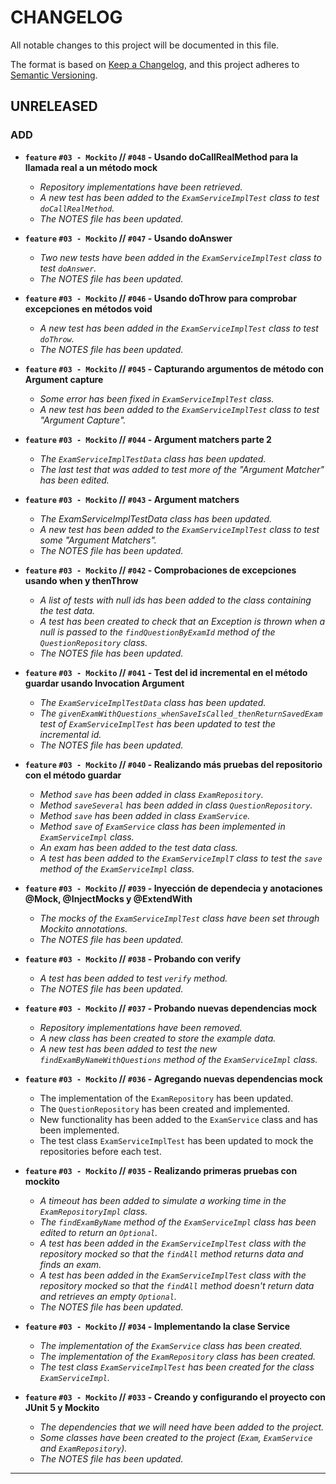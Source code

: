 # CHANGELOG
All notable changes to this project will be documented in this file.

The format is based on [Keep a Changelog](https://keepachangelog.com/en/1.0.0/),
and this project adheres to [Semantic Versioning](https://semver.org/spec/v2.0.0.html).

## UNRELEASED

### ADD
- **`feature` `#03 - Mockito` // `#048` - Usando doCallRealMethod para la llamada real a un método mock**
  - _Repository implementations have been retrieved._
  - _A new test has been added to the `ExamServiceImplTest` class to test `doCallRealMethod`._
  - _The NOTES file has been updated._  
    

- **`feature` `#03 - Mockito` // `#047` - Usando doAnswer**
  - _Two new tests have been added in the `ExamServiceImplTest` class to test `doAnswer`._
  - _The NOTES file has been updated._
  

- **`feature` `#03 - Mockito` // `#046` - Usando doThrow para comprobar excepciones en métodos void**
  - _A new test has been added in the `ExamServiceImplTest` class to test `doThrow`._  
  - _The NOTES file has been updated._


- **`feature` `#03 - Mockito` // `#045` - Capturando argumentos de método con Argument capture**
  - _Some error has been fixed in `ExamServiceImplTest` class._
  - _A new test has been added to the `ExamServiceImplTest` class to test "Argument Capture"._  
  

- **`feature` `#03 - Mockito` // `#044` - Argument matchers parte 2**
  - _The `ExamServiceImplTestData` class has been updated._
  - _The last test that was added to test more of the "Argument Matcher" has been edited._  
  

- **`feature` `#03 - Mockito` // `#043` - Argument matchers**
  - _The ExamServiceImplTestData class has been updated._
  - _A new test has been added to the `ExamServiceImplTest` class to test some "Argument Matchers"._  
  - _The NOTES file has been updated._  
  

- **`feature` `#03 - Mockito` // `#042` - Comprobaciones de excepciones usando when y thenThrow**
  - _A list of tests with null ids has been added to the class containing the test data._
  - _A test has been created to check that an Exception is thrown when a null is passed to the `findQuestionByExamId` method of the `QuestionRepository` class._  
  - _The NOTES file has been updated._  
  

- **`feature` `#03 - Mockito` // `#041` - Test del id incremental en el método guardar usando Invocation Argument**
  - _The `ExamServiceImplTestData` class has been updated._
  - _The `givenExamWithQuestions_whenSaveIsCalled_thenReturnSavedExam` test of `ExamServiceImplTest` has been updated to test the incremental id._
  - _The NOTES file has been updated._  


- **`feature` `#03 - Mockito` // `#040` - Realizando más pruebas del repositorio con el método guardar**
  - _Method `save` has been added in class `ExamRepository`._
  - _Method `saveSeveral` has been added in class `QuestionRepository`._
  - _Method `save` has been added in class `ExamService`._
  - _Method `save` of `ExamService` class has been implemented in `ExamServiceImpl` class._
  - _An exam has been added to the test data class._
  - _A test has been added to the `ExamServiceImplT` class to test the `save` method of the `ExamServiceImpl` class._  
  

- **`feature` `#03 - Mockito` // `#039` - Inyección de dependecia y anotaciones @Mock, @InjectMocks y @ExtendWith**
  - _The mocks of the `ExamServiceImplTest` class have been set through Mockito annotations._  
  - _The NOTES file has been updated._  


- **`feature` `#03 - Mockito` // `#038` - Probando con verify**
  - _A test has been added to test `verify` method._
  - _The NOTES file has been updated._  
   

- **`feature` `#03 - Mockito` // `#037` - Probando nuevas dependencias mock**
  - _Repository implementations have been removed._
  - _A new class has been created to store the example data._
  - _A new test has been added to test the new `findExamByNameWithQuestions` method of the `ExamServiceImpl` class._  
  
  
- **`feature` `#03 - Mockito` // `#036` - Agregando nuevas dependencias mock**
  - The implementation of the `ExamRepository` has been updated.
  - The `QuestionRepository` has been created and implemented.
  - New functionality has been added to the `ExamService` class and has been implemented.
  - The test class `ExamServiceImplTest` has been updated to mock the repositories before each test.
   

- **`feature` `#03 - Mockito` // `#035` - Realizando primeras pruebas con mockito**
  - _A timeout has been added to simulate a working time in the `ExamRepositoryImpl` class._
  - _The `findExamByName` method of the `ExamServiceImpl` class has been edited to return an `Optional`._
  - _A test has been added in the `ExamServiceImplTest` class with the repository mocked so that the `findAll` method returns data and finds an exam._
  - _A test has been added in the `ExamServiceImplTest` class with the repository mocked so that the `findAll` method doesn't return data and retrieves an empty `Optional`._  
  - _The NOTES file has been updated._
  

- **`feature` `#03 - Mockito` // `#034` - Implementando la clase Service**
  - _The implementation of the `ExamService` class has been created._
  - _The implementation of the `ExamRepository` class has been created._
  - _The test class `ExamServiceImplTest` has been created for the class `ExamServiceImpl`._  
  

- **`feature` `#03 - Mockito` // `#033` - Creando y configurando el proyecto con JUnit 5 y Mockito**
  - _The dependencies that we will need have been added to the project._
  - _Some classes have been created to the project (`Exam`, `ExamService` and `ExamRepository`)._
  - _The NOTES file has been updated._
---